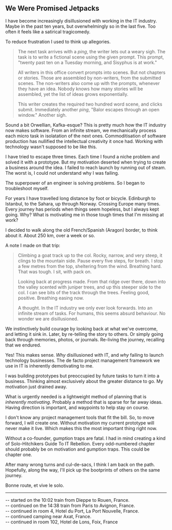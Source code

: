 ## We Were Promised Jetpacks

I have become increasingly disillusioned with working in the IT industry.
Maybe in the past ten years, but overwhelmingly so in the last five.
Too often it feels like a satirical tragicomedy.

To reduce frustration I used to think up allegories.

> The next task arrives with a _ping_, the writer lets out a weary sigh. The task is to write a fictional scene using the given prompt. This prompt, "twenty past ten on a Tuesday morning, and Sisyphus is at work."
>
> All writers in this office convert prompts into scenes. But not chapters or stories. Those are assembled by non-writers, from the submitted scenes. The non-writers also come up with the prompts, whenever they have an idea. Nobody knows how many stories will be assembled, yet the list of ideas grows exponentially.
>
> This writer creates the required two hundred word scene, and clicks submit. Immediately another _ping_, "Balor escapes through an open window." Another sigh.

Sound a bit Orwellian, Kafka-esque?
This is pretty much how the IT industry now makes software.
From an infinite stream, we mechanically process each micro task in isolatation of the next ones.
Commoditisation of software production has nullified the intellectual creativity it once had.
Working with technology wasn't supposed to be like this.

I have tried to escape three times.
Each time I found a niche problem and solved it with a prototype.
But my motivation deserted when trying to create a business around the idea.
I failed to reach launch by running out of steam.
The worst is, I could not understand why I was failing.

The superpower of an engineer is solving problems.
So I began to troubleshoot myself.

For years I have travelled long distance by foot or bicycle.
Edinburgh to Istanbul, to the Sahara, up through Norway.
Crossing Europe many times.
Every journey has periods when things seem hopeless, but I always kept going.
Why? What is motivating me in those tough times that I'm missing at work?

I decided to walk along the old French/Spanish (Aragon) border, to think about it.
About 250 km, over a week or so.

A note I made on that trip:

> Climbing a goat track up to the col. Rocky, narrow, and very steep, it clings to the mountain side. 
Pause every five steps, for breath.
I stop a few metres from the top, sheltering from the wind.
Breathing hard. 
That was tough.
I sit, with pack on.
>
> Looking back at progress made.
From that ridge over there, down into the valley scented with juniper trees, and up this steeper side to the col. 
I can see bits of the track through the trees.
Feeling good, positive. 
Breathing easing now.
>
> A thought.
In the IT industry we only ever look forwards.
Into an infinite stream of tasks.
For humans, this seems absurd behaviour.
No wonder we are disillusioned.

We instinctively build courage by looking back at what we've overcome, and letting it sink in.
Later, by re-telling the story to others.
Or simply going back through memories, photos, or journals.
Re-living the journey, recalling that we endured.

Yes! This makes sense.
_Why_ disillusioned with IT, and _why_ failing to launch technology businesses.
The de facto project management framework we use in IT is inherently demotivating to me.

I was building prototypes but preoccupied by future tasks to turn it into a business.
Thinking almost exclusively about the greater distance to go.
My motivation just drained away.

What is urgently needed is a lightweight method of planning that is _inherently motivating_.
Probably a method that is sparse for far away ideas.
Having direction is important, and waypoints to help stay on course.

I don't know any project management tools that fit the bill.
So, to move forward, I will create one.
Without motivation my current prototype will never make it live.
Which makes this the most important thing right now.

Without a co-founder, gumption traps are fatal.
I had in mind creating a kind of Solo-Hitchikers Guide To IT Rebellion.
Every odd-numbered chapter should probably be on motivation and gumption traps.
This could be chapter one.

After many wrong turns and cul-de-sacs, I think I am back on the path. Hopefully, along the way, I'll pick up the bootprints of others on the same journey.

Bonne route, et vive le solo.


---

-- started on the 10:02 train from Dieppe to Rouen, France.  
-- continued on the 14:38 train from Paris to Avignon, France.  
-- continued in room 4, Hotel du Port, La Port Nouvelle, France.  
-- continued camping near Axat, France.  
-- continued in room 102, Hotel de Lons, Foix, France
